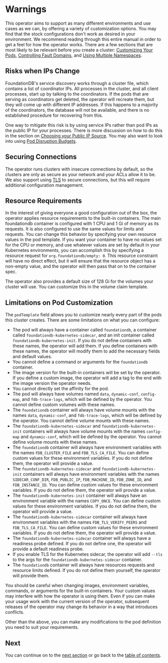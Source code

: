 # Warnings

This operator aims to support as many different environments and use cases as we can, by offering a variety of customization options. You may find that the stock configurations don't work as desired in your environment. We recommend reading through this entire manual in order to get a feel for how the operator works. There are a few sections that are most likely to be relevant before you create a cluster: [Customizing Your Pods](customizing.md#customizing-your-pods), [Controlling Fault Domains](fault_domains.md), and [Using Multiple Namespaces](customizing.md#using-multiple-namespaces).

## Risks when IPs Change

FoundationDB's service discovery works through a cluster file, which contains a list of coordinator IPs. All processes in the cluster, and all client processes, start up by talking to the coordinators. If the pods that are serving as coordinators get deleted, the operator will recreate them, but they will come up with different IP addresses. If this happens to a majority of the coordinators, the database will not be available, and there is no established procedure for recovering from this. 

One way to mitigate this risk is by using service IPs rather than pod IPs as the public IP for your processes. There is more discussion on how to do this in the section on [Choosing your Public IP Source](customization.md#choosing-your-public-ip-source). You may also want to look into using [Pod Disruption Budgets](fault_domains.md#managing-disruption).

## Securing Connections

The operator runs clusters with insecure connections by default, so the clusters are only as secure as your network and your ACLs allow it to be. We also support using [TLS](tls.md) to secure connections, but this will require additional configuration management.

## Resource Requirements

In the interest of giving everyone a good configuration out of the box, the operator applies resource requirements to the built-in containers. The main foundationdb container is configured with 1 CPU and 1 Gi of memory as its requests. It is also configured to use the same values for limits and requests. You can change this behavior by specifying your own resource values in the pod template. If you want your container to have no values set for the CPU or memory, and use whatever values are set by default in your Kubernetes environments, you can accomplish this by specifying a resource request for `org.foundationdb/empty: 0`. This resource constraint will have no direct effect, but it will ensure that the resource object has a non-empty value, and the operator will then pass that on to the container spec.

The operator also provides a default size of 128 Gi for the volumes your cluster will use. You can customize this in the volume claim template.

## Limitations on Pod Customization

The `podTemplate` field allows you to customize nearly every part of the pods this cluster creates. There are some limitations on what you can configure:

* The pod will always have a container called `foundationdb`, a container called `foundationdb-kubernetes-sidecar`, and an init container called `foundationdb-kubernetes-init`. If you do not define containers with these names, the operator will add them. If you define containers with these names, the operator will modify them to add the necessary fields and default values.
* You cannot define a command or arguments for the `foundationdb` container.
* The image version for the built-in containers will be set by the operator. If you define a custom image, the operator will add a tag to the end with the image version the operator needs.
* You cannot directly set the affinity for the pod.
* The pod will always have volumes named `data`, `dynamic-conf`, `config-map`, and `fdb-trace-logs`, which will be defined by the operator. You cannot define custom volumes with these names.
* The `foundationdb` container will always have volume mounts with the names `data`, `dynamic-conf`, and `fdb-trace-logs`, which will be defined by the operator. You cannot define volume mounts with these names.
* The `foundationdb-kubernetes-sidecar` and `foundationdb-kubernetes-init` containers will always have volume mounts with the names `config-map` and `dynamic-conf`, which will be defined by the operator. You cannot define volume mounts with these names.
* The `foundationdb` container will always have environment variables with the names `FDB_CLUSTER_FILE` and `FDB_TLS_CA_FILE`. You can define custom values for these environment variables. If you do not define them, the operator will provide a value.
* The `foundationdb-kubernetes-sidecar` and `foundationdb-kubernetes-init` containers will always have environment variables with the names `SIDECAR_CONF_DIR`, `FDB_PUBLIC_IP`, `FDB_MACHINE_ID`, `FDB_ZONE_ID`, and `FDB_INSTANCE_ID`. You can define custom values for these environment variables. If you do not define them, the operator will provide a value.
* The `foundationdb-kubernetes-init` container will always have an environment variable with the names `COPY_ONCE`. You can define custom values for these environment variables. If you do not define them, the operator will provide a value.
* The `foundationdb-kubernetes-sidecar` container will always have environment variables with the names `FDB_TLS_VERIFY_PEERS` and `FDB_TLS_CA_FILE`. You can define custom values for these environment variables. If you do not define them, the operator will provide a value.
* The `foundationdb-kubernetes-sidecar` container will always have a readiness probe defined. If you do not define one, the operator will provide a default readiness probe.
* If you enable TLS for the Kubernetes sidecar, the operator will add `--tls` to the args for the `foundationdb-kubernetes-sidecar` container.
* The `foundationdb` container will always have resources requests and resource limits defined. If you do not define them yourself, the operator will provide them.

You should be careful when changing images, environment variables, commands, or arguments for the built-in containers. Your custom values may interfere with how the operator is using them. Even if you can make your usage work with the current version of the operator, subsequent releases of the operator may change its behavior in a way that introduces conflicts.

Other than the above, you can make any modifications to the pod definition you need to suit your requirements.

## Next

You can continue on to the [next section](operations.md) or go back to the [table of contents](index.md).
